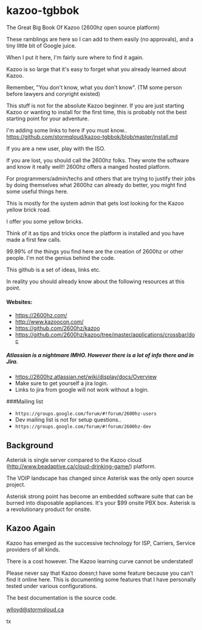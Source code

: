 kazoo-tgbbok
============

The Great Big Book Of Kazoo (2600hz open source platform)

These ramblings are here so I can add to them easily (no approvals), and a tiny little bit of Google juice. 

When I put it here, I'm fairly sure where to find it again.  

Kazoo is so large that it's easy to forget what you already learned about Kazoo.

Remember, "You don't know, what you don't know". (TM some person before lawyers and coryright existed)

This stuff is not for the absolute Kazoo beginner.  If you are just starting Kazoo or wanting to install for the first time, this is probably not the best starting point for your adventure.

I'm adding some links to here if you must know.. 
https://github.com/stormqloud/kazoo-tgbbok/blob/master/install.md

If you are a new user, play with the ISO.

If you are lost, you should call the 2600hz folks.  They wrote the software and know it really well!!  2600hz offers a manged hosted platform.

For programmers/admin/techs and others that are trying to justify their jobs by doing themselves what 2600hz can already do better, you might find some useful things here.

This is mostly for the system admin that gets lost looking for the Kazoo yellow brick road.  

I offer you some yellow bricks.

Think of it as tips and tricks once the platform is installed and you have made a first few calls.

99.99% of the things you find here are the creation of 2600hz or other people.   I'm not the genius behind the code.

This github is a set of ideas, links etc.

In reality you should already know about the following resources at this point.

#### Websites:
* https://2600hz.com/
* http://www.kazoocon.com/
* https://github.com/2600hz/kazoo
* https://github.com/2600hz/kazoo/tree/master/applications/crossbar/doc

##### Atlassian is a nightmare IMHO.  However there is a lot of info there and in Jira.
* https://2600hz.atlassian.net/wiki/display/docs/Overview
* Make sure to get yourself a jira login.
* Links to jira from google will not work without a login.

###Mailing list
* `https://groups.google.com/forum/#!forum/2600hz-users`
* Dev mailing list is not for setup questions..
* `https://groups.google.com/forum/#!forum/2600hz-dev`

## Background

Asterisk is single server compared to the Kazoo cloud (http://www.beadaptive.ca/cloud-drinking-game/) platform.

The VOIP landscape has changed since Asterisk was the only open source project.

Asterisk strong point has become an embedded software suite that can be burned into disposable appliances.  It's your $99 onsite PBX box.  Asterisk is a revolutionary product for onsite.

## Kazoo Again

Kazoo has emerged as the successive technology for ISP, Carriers, Service providers of all kinds.

There is a cost however.  The Kazoo learning curve cannot be understated! 

Please never say that Kazoo doesn;t have some feature because you can't find it online here.  This is documenting some features that I have personally tested under various configurations.

The best documentation is the source code.

wlloyd@stormqloud.ca

tx


